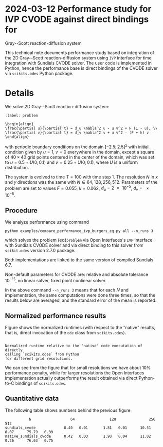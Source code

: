 # 2024-03-12 Performance study for IVP CVODE against direct bindings for
Gray--Scott reaction-diffusion system

This technical note documents performance study based on integration
of the 2D Gray--Scott reaction-diffusion system using `IVP` interface
for time integration with Sundials CVODE solver.
The user code is implemented in Python, hence the performance base
is direct bindings of the CVODE solver via `scikits.odes` Python package.

# Details

We solve 2D Gray--Scott reaction-diffusion system:
```{math}
:label: problem

\begin{align}
\frac{\partial u}{\partial t} = d_u \nabla^2 u - u v^2 + F (1 - u), \\
\frac{\partial v}{\partial t} = d_v \nabla^2 v + u v^2 - (F + k) v
\end{align}
```
with periodic boundary conditions on the domain $[-2.5; 2.5]^2$ with initial
condition given by $u = 1$, $v = 0$ everywhere in the domain, except
a square of $40 \times 40$ grid points  centered in the center of the domain,
which was set to $u = 0.5 + U(0; 0.1)$ and $v = 0.25 + U(0; 0.1)$, where
$U$ is a uniform distribution.

The system is evolved to time $T = 100$ with time step 1.
The resolution $N$ in $x$ and $y$ directions was the same with $N \in {64, 128,
256, 512}$.
Parameters of the problem are set to values $F = 0.055$, $k = 0.062$, $d_u =
\num{2e-5}$, $d_v = \num{e-5}$.

## Procedure

We analyze performance using command
```shell
python examples/compare_performance_ivp_burgers_eq.py all --n_runs 3
```
which solves the problem {eq}`problem` via Open Interfaces's `IVP` interface
with Sundials CVODE solver and via direct binding to this solver from
`scikit.odes` version 2.7.0 package.

Both implementations are linked to the same version of compiled Sundials 6.7.

Non-default parameters for CVODE are: relative and absolute tolerance
$10^{-15}$, no linear solver, fixed point nonlinear solver.

In the above command `--n_runs 3` means that for each $N$ and implementation,
the same computations were done three times, so that the results below
are averaged, and the standard error of the mean is reported.

## Normalized performance results

Figure shows the normalized runtimes (with respect to the "native" results,
that is, direct invocation of the `ode` class from `scikits.odes`).

```{figure} img/2024-03-12-ivp_cvode_gs_perf_normalized.pdf

Normalized runtime relative to the "native" code executation of directly
calling `scikits.odes` from Python
for different grid resolutions.
```

We can see from the figure that for small resolutions we have about 10%
performance penalty, while for larger resolutions the Open Interfaces
implementation actually outperforms the result obtained via direct
Python-to-C bindings of `scikits.odes`.


## Quantitative data

The following table shows numbers behind the previous figure
```
           N                  64                128               256               512
sundials_cvode             0.40   0.01       1.81   0.01      10.51   0.07      75.79   0.39
native_sundials_cvode      0.42   0.03       1.90   0.04      11.02   0.26      76.63   0.75
```
